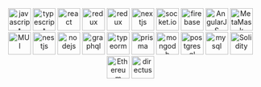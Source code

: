 <div style="text-align: center;">
<img src="https://upload.wikimedia.org/wikipedia/commons/6/6a/JavaScript-logo.png" alt="javascript" width="auto" height="45"/> <img src="https://iconape.com/wp-content/png_logo_vector/typescript.png" alt="typescript" width="auto" height="45"/> <img src="https://cdn4.iconfinder.com/data/icons/logos-3/600/React.js_logo-512.png" alt="react" width="auto" height="45"/> <img src="https://user-images.githubusercontent.com/77550580/169692845-46977ee6-691c-41c6-8498-f8e099550b83.png" alt="redux" width="auto" height="45"/> <img src="https://redux-saga.js.org/img/Redux-Saga-Logo.png" alt="redux" width="auto" height="45"/> <img src="https://camo.githubusercontent.com/efb6bf87c512cb50ebedea1411d6ee2dd64448b3d400d4cddb3373eddf6afc25/68747470733a2f2f696d616765732e6374666173736574732e6e65742f6862336964366167347261712f364e63584c3066546c5358523974564c31344c594a2f63366132613364656134346362663436383236636436643535393662353739372f6170706c652d746f7563682d69636f6e2e706e67" alt="nextjs" width="auto" height="45"/> <img src="https://avatars.githubusercontent.com/u/10566080?s=280&v=4" alt="socket.io" width="auto" height="45"/> <img src="https://brandslogos.com/wp-content/uploads/thumbs/firebase-logo-vector.svg" alt="firebase" width="auto" height="45"/> <img src="https://angular.io/assets/images/logos/angularjs/AngularJS-Shield.svg" alt="AngularJS" width="auto" height="45"/> <img src="https://upload.wikimedia.org/wikipedia/commons/thumb/3/36/MetaMask_Fox.svg/1200px-MetaMask_Fox.svg.png" alt="MetaMask" width="auto" height="45"/> <img src="https://res.cloudinary.com/practicaldev/image/fetch/s--IwFcphyV--/c_imagga_scale,f_auto,fl_progressive,h_900,q_auto,w_1600/https://thepracticaldev.s3.amazonaws.com/i/vb6ai56xqgpc0bcfn92y.png" alt="MUI" width="auto" height="45"/>  <img src="https://www.kindpng.com/picc/m/221-2214777_nestjs-logo-hd-png-download.png" alt="nestjs" width="auto" height="45"/> <img src="https://cdn.freebiesupply.com/logos/large/2x/nodejs-1-logo-png-transparent.png" alt="nodejs" width="auto" height="45"/>    <img src="https://upload.wikimedia.org/wikipedia/commons/thumb/1/17/GraphQL_Logo.svg/2048px-GraphQL_Logo.svg.png" alt="graphql" width="auto" height="45"/> <img src="https://user-images.githubusercontent.com/30929568/112730670-de09a480-8f58-11eb-9875-0d9ebb87fbd6.png" alt="typeorm" width="auto" height="45"/> <img src="https://res.cloudinary.com/crunchbase-production/image/upload/c_lpad,f_auto,q_auto:eco,dpr_1/rtlx0sivc7wcr75y5bkj" alt="prisma" width="auto" height="45"/> <img src="http://mongodb-js.github.io/leaf/mongodb-leaf_256x256.png" alt="mongodb" width="auto" height="45"/> <img src="https://cdn.icon-icons.com/icons2/2699/PNG/512/postgresql_vertical_logo_icon_168900.png" alt="postgresql" width="auto" height="45"/> <img src="https://download.logo.wine/logo/MySQL/MySQL-Logo.wine.png" alt="mysql" width="auto" height="45"/>   <img src="https://upload.wikimedia.org/wikipedia/commons/thumb/9/98/Solidity_logo.svg/1200px-Solidity_logo.svg.png" alt="Solidity" width="auto" height="45"/> <img src="https://www.logo.wine/a/logo/Ethereum/Ethereum-Icon-Purple-Logo.wine.svg" alt="Ethereum" width="auto" height="45"/> 
  <img src="https://camo.githubusercontent.com/ebf016c308b7472411bd951e5ee3c418a44c0755/68747470733a2f2f73332e616d617a6f6e6177732e636f6d2f662e636c2e6c792f6974656d732f33513238333030343348315931633146314b32442f64697265637475732d6c6f676f2d737461636b65642e706e67" alt="directus" width="auto" height="45"/> 
</div>
